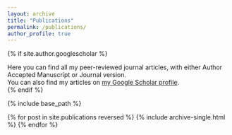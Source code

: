 ```yaml
---
layout: archive
title: "Publications"
permalink: /publications/
author_profile: true
---
```


{% if site.author.googlescholar %}
  <div class="wordwrap">Here you can find all my peer-reviewed journal articles, with either Author Accepted Manuscript or Journal version.</div>
  <div class="wordwrap">You can also find my articles on <a href="{{site.author.googlescholar}}">my Google Scholar profile</a>.</div>
{% endif %}

{% include base_path %}

{% for post in site.publications reversed %}
  {% include archive-single.html %}
{% endfor %}
